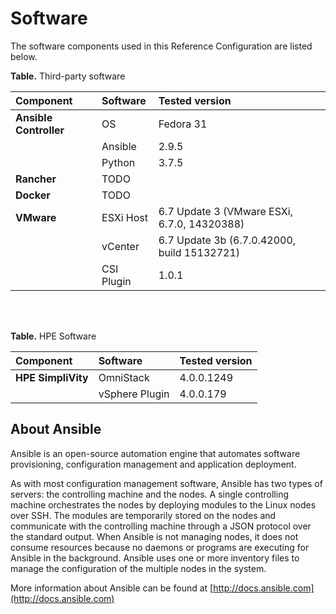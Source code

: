 # Software

The software components used in this Reference Configuration are listed below.


**Table.** Third-party software

|Component|Software|Tested version|
|:-------|:-------|:---|
|**Ansible Controller**|OS|Fedora 31|
| |Ansible|2.9.5|
| |Python|3.7.5|
|**Rancher**|TODO  <!-- TODO Rancher version -->||
|**Docker**|TODO <!-- TODO Docker version -->||
|**VMware**|ESXi Host|6.7 Update 3 (VMware ESXi, 6.7.0, 14320388)|
| |vCenter|6.7 Update 3b (6.7.0.42000, build 15132721)|
| |CSI Plugin|1.0.1|

<br>
<br>

**Table.** HPE Software

|Component|Software|Tested version|
|:-------|:-------|:---|
|**HPE SimpliVity**|OmniStack|4.0.0.1249|
| |vSphere Plugin|4.0.0.179|


## About Ansible
Ansible is an open-source automation engine that automates software provisioning, configuration management and application deployment.

As with most configuration management software, Ansible has two types of servers: the controlling machine and the nodes. A single controlling machine orchestrates the nodes by deploying modules to the Linux nodes over SSH. The modules are temporarily stored on the nodes and communicate with the controlling machine through a JSON protocol over the standard output. When Ansible is not managing nodes, it does not consume resources because no daemons or programs are executing for Ansible in the background. Ansible uses one or more inventory files to manage the configuration of the multiple nodes in the system.

More information about Ansible can be found at [http://docs.ansible.com](http://docs.ansible.com)

